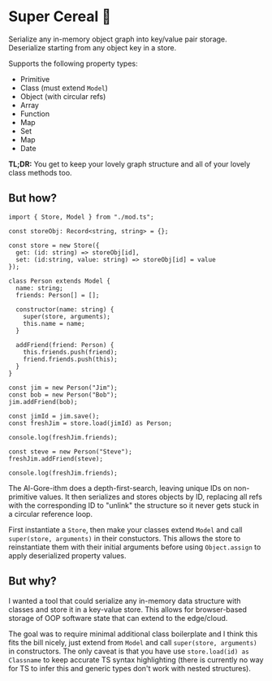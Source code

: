 # Super Cereal 🥣

Serialize any in-memory object graph into key/value pair storage. Deserialize starting from any object key in a store.

Supports the following property types:
- Primitive
- Class (must extend `Model`)
- Object (with circular refs)
- Array
- Function
- Map
- Set
- Map
- Date

**TL;DR:** You get to keep your lovely graph structure and all of your lovely class methods too.

## But how?

```
import { Store, Model } from "./mod.ts";

const storeObj: Record<string, string> = {};

const store = new Store({
  get: (id: string) => storeObj[id],
  set: (id:string, value: string) => storeObj[id] = value
});

class Person extends Model {
  name: string;
  friends: Person[] = [];

  constructor(name: string) {
    super(store, arguments);
    this.name = name;
  }

  addFriend(friend: Person) {
    this.friends.push(friend);
    friend.friends.push(this);
  }
}

const jim = new Person("Jim");
const bob = new Person("Bob");
jim.addFriend(bob);

const jimId = jim.save();
const freshJim = store.load(jimId) as Person;

console.log(freshJim.friends);

const steve = new Person("Steve");
freshJim.addFriend(steve);

console.log(freshJim.friends);
```

The Al-Gore-ithm does a depth-first-search, leaving unique IDs on non-primitive values. It then serializes and stores objects by ID, replacing all refs with the corresponding ID to "unlink" the structure so it never gets stuck in a circular reference loop.

First instantiate a `Store`, then make your classes extend `Model` and call `super(store, arguments)` in their constuctors. This allows the store to reinstantiate them with their initial arguments before using `Object.assign` to apply deserialized property values.

## But why?

I wanted a tool that could serialize any in-memory data structure with classes and store it in a key-value store. This allows for browser-based storage of OOP software state that can extend to the edge/cloud.

The goal was to require minimal additional class boilerplate and I think this fits the bill nicely, just extend from `Model` and call `super(store, arguments)` in constructors. The only caveat is that you have use `store.load(id) as Classname` to keep accurate TS syntax highlighting (there is currently no way for TS to infer this and generic types don't work with nested structures).

